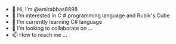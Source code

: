 - 👋 Hi, I’m @amirabbas8898
- 👀 I’m interested in 
C # programming  language and Rubik's Cube
- 🌱 I’m currently learning C# language 
- 💞️ I’m looking to collaborate on ...
- 📫 How to reach me ...

<!---
amirabbas8898/amirabbas8898 is a ✨ special ✨ repository because its `README.md` (this file) appears on your GitHub profile.
You can click the Preview link to take a look at your changes.
--->
